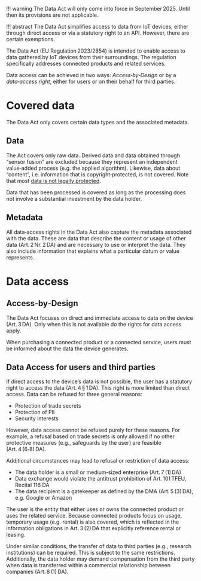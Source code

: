 !!! warning
The Data Act will only come into force in September 2025. Until then 
its provisions are not applicable.

!!! abstract
The Data Act simplifies access to data from IoT devices, either 
through direct access or via a statutory right to an API. However, 
there are certain exemptions. 

The Data Act (EU Regulation 2023/2854) is intended to enable access to 
data gathered by IoT devices from their surroundings. The regulation 
specifically addresses connected products and related services.

Data access can be achieved in two ways: *Access‑by‑Design* or by a 
*data‑access right*, either for users or on their behalf for third 
parties.

# Covered data  

The Data Act only covers certain data types and the associated metadata.

## Data

The Act covers only raw data. Derived data and data obtained 
through “sensor fusion” are excluded because they represent an 
independent value‑added process (e.g. the applied algorithm). 
Likewise, data about “content”, i.e. information that is 
copyright‑protected, is not covered. Note that most [data is not
legally protected](/knowledgebase/legal/rights). 

Data that has been processed is covered as long as the processing does 
not involve a substantial investment by the data holder.

## Metadata

All data‑access rights in the Data Act also capture the metadata 
associated with the data. These are data that describe the content or 
usage of other data (Art. 2 Nr. 2 DA) and are necessary to use or 
interpret the data. They also include information that explains what a 
particular datum or value represents.

# Data access  

## Access‑by‑Design

The Data Act focuses on direct and immediate access to data on the 
device (Art. 3 DA). Only when this is not available do the rights for 
data access apply. 

When purchasing a connected product or a connected service, users must 
be informed about the data the device generates.

## Data Access for users and third parties

If direct access to the device’s data is not possible, the user has a 
statutory right to access the data (Art. 4 § 1 DA). This right is more 
limited than direct access. Data can be refused for three general 
reasons:

* Protection of trade secrets  
* Protection of PII
* Security interests  

However, data access cannot be refused purely for these reasons. For 
example, a refusal based on trade secrets is only allowed if no other 
protective measures (e.g., safeguards by the user) are feasible 
(Art. 4 (6‑8) DA).

Additional circumstances may lead to refusal or restriction of data 
access:

* The data holder is a small or medium‑sized enterprise 
  (Art. 7 (1) DA)
* Data exchange would violate the antitrust prohibition of 
  Art. 101 TFEU, Recital 116 DA
* The data recipient is a gatekeeper as defined by the DMA
  (Art. 5 (3) DA), e.g. Google or Amazon

The user is the entity that either uses or owns the connected product 
or uses the related service. Because connected products focus on 
usage, temporary usage (e.g. rental) is also covered, which is 
reflected in the information obligations in Art. 3 (2) DA that 
explicitly reference rental or leasing.

Under similar conditions, the transfer of data to third parties (e.g., 
research institutions) can be required. This is subject to the same 
restrictions. Additionally, the data holder may demand compensation 
from the third party when data is transferred within a commercial 
relationship between companies (Art. 8 (1) DA).
